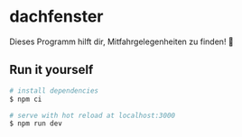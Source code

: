 # dachfenster
Dieses Programm hilft dir, Mitfahrgelegenheiten zu finden! 🚗

## Run it yourself

```bash
# install dependencies
$ npm ci

# serve with hot reload at localhost:3000
$ npm run dev
```

